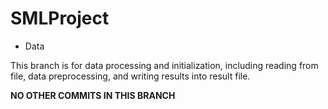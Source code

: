 # SMLProject

- Data

This branch is for data processing and initialization, including reading from file, data preprocessing, and writing results into result file.

**NO OTHER COMMITS IN THIS BRANCH**

